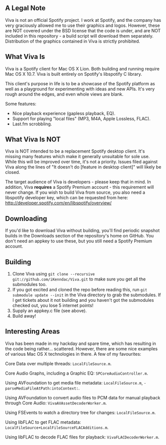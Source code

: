 ## A Legal Note ##

Viva is not an official Spotify project. I work at Spotify, and the company has very graciously allowed me to use their graphics and logos. However, these are NOT covered under the BSD license that the code is under, and are NOT included in this repository - a build script will download them separately. Distribution of the graphics contained in Viva is strictly prohibited.

## What Viva Is ##

Viva is a Spotify client for Mac OS X Lion. Both building and running require Mac OS X 10.7. Viva is built entirely on Spotify's libspotify C library.

This client's purpose in life is to be a showcase of the Spotify platform as well as a playground for experimenting with ideas and new APIs. It's very rough around the edges, and even whole views are blank.

Some features:

- Nice playback experience (gapless playback, EQ).
- Support for playing "local files" (MP3, M4A, Apple Lossless, FLAC).
- Last.fm scrobbling.

## What Viva Is NOT ##

Viva is NOT intended to be a replacement Spotify desktop client. It's missing many features which make it generally unsuitable for sole use. While this will be improved over time, it's not a priority. Issues filed against Viva along the lines of "It doesn't do [feature in desktop client]" will likely be closed.

The target audience of Viva is developers - please keep that in mind. In addition, Viva **requires** a Spotify Premium account - this requirement will never change. If you wish to build Viva from source, you also need a libspotify developer key, which can be requested from here: http://developer.spotify.com/en/libspotify/overview/

## Downloading ##

If you'd like to download Viva without building, you'll find periodic snapshot builds in the Downloads section of the repository's home on GitHub. You don't need an appkey to use these, but you still need a Spotify Premium account.

## Building ##

1. Clone Viva using `git clone --recursive git://github.com/iKenndac/Viva.git` to make sure you get all the submodules too.
2. If you got excited and cloned the repo before reading this, run `git submodule update --init` in the Viva directory to grab the submodules. If I get tickets about it not building and you haven't got the submodules checked out, you lose 5 internet points!
3. Supply an appkey.c file (see above).
4. Build away!

## Interesting Areas ##

Viva has been made in my hackday and spare time, which has resulting in the code being rather... scattered. However, there are some nice examples of various Mac OS X technologies in there. A few of my favourites:

Core Data over multiple threads: `LocalFileSource.m`.

Core Audio Graphs, including a Graphic EQ: `SPCoreAudioController.m`.

Using AVFoundation to get media file metadata: `LocalFileSource.m`, `-parseMediaFileAtPath:intoContext:`.

Using AVFoundation to convert audio files to PCM data for manual playback through Core Audio: `VivaAVAssetDecoderWorker.m`.

Using FSEvents to watch a directory tree for changes: `LocalFileSource.m`.

Using libFLAC to get FLAC metadata: `LocalFileSource+LocalFileSourceFLACAdditions.m`.

Using libFLAC to decode FLAC files for playback: `VivaFLACDecoderWorker.m`.

